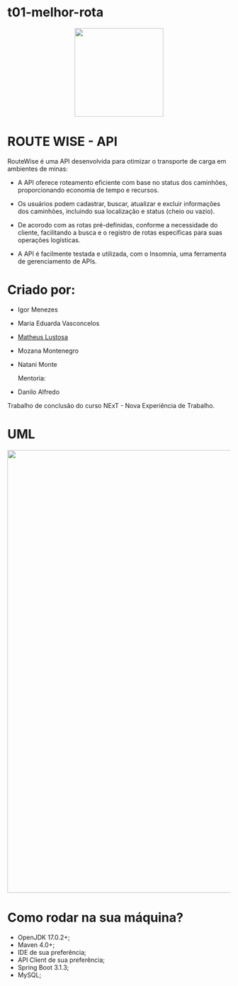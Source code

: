 # t01-melhor-rota

<div align="center">
<img src="https://github.com/NExT-2023-1/t01-melhor-rota/assets/108696459/af11489e-c174-47ec-8a5b-259eb248e0f1" width="200px"> 
</div>

# ROUTE WISE - API

RouteWise é uma API desenvolvida para otimizar o transporte de carga em ambientes de minas:

- A API oferece roteamento eficiente com base no status dos caminhões, proporcionando economia de tempo e recursos.

- Os usuários podem cadastrar, buscar, atualizar e excluir informações dos caminhões, incluindo sua localização e status (cheio ou vazio).

- De acorodo com as rotas pré-definidas, conforme a necessidade do cliente, facilitando a busca e o registro de rotas específicas para suas operações logísticas.

- A API é facilmente testada e utilizada, com o Insomnia, uma ferramenta de gerenciamento de APIs.

# Criado por:
- Igor Menezes
- Maria Eduarda Vasconcelos
- [Matheus Lustosa](https://github.com/MatheusLustosa)
- Mozana Montenegro
- Natani Monte

  Mentoria:
- Danilo Alfredo
  
Trabalho de conclusão do curso NExT - Nova Experiência de Trabalho.
# UML
<div align="center">
<img src="https://github.com/NExT-2023-1/t01-melhor-rota/assets/108696459/042db0fb-9587-4b7d-b4c0-545384d8e540" width="1000px"> 
</div>

# Como rodar na sua máquina?
- OpenJDK 17.0.2+;
- Maven 4.0+;
- IDE de sua preferência;
- API Client de sua preferência;
- Spring Boot 3.1.3;
- MySQL;
